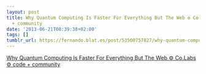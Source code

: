 ```yaml
---
layout: post
title: Why Quantum Computing Is Faster For Everything But The Web ⚙ Co.Labs ⚙ code
  + community
date: '2013-06-21T08:39:38+02:00'
tags: []
tumblr_url: https://fernando.blat.es/post/53500757827/why-quantum-computing-is-faster-for-everything-but
---
```

[Why Quantum Computing Is Faster For Everything But The Web ⚙ Co.Labs ⚙ code + community](http://www.fastcolabs.com/3013214/why-quantum-computing-is-faster-for-everything-but-the-web?partner=rss)  
